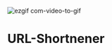![ezgif com-video-to-gif](https://user-images.githubusercontent.com/104264759/220074003-c4578041-7f46-4a79-bff5-405908827ce5.gif)
# URL-Shortnener
